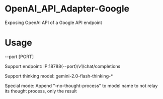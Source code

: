 # OpenAI_API_Adapter-Google
Exposing OpenAI API of a Google API endpoint


# Usage
--port [PORT]

Support endpoint: IP:18788(--port)/v1/chat/completions

Support thinking model: gemini-2.0-flash-thinking-*

Special mode: Append "-no-thought-process" to model name to not relay its thought process, only the result
